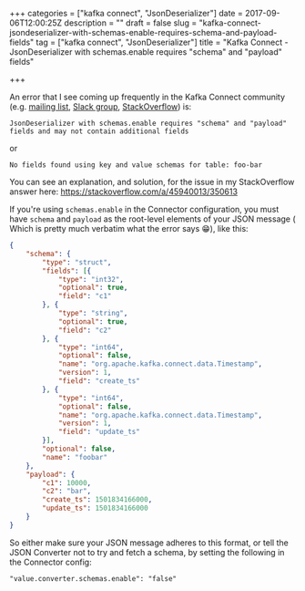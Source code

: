 +++
categories = ["kafka connect", "JsonDeserializer"]
date = 2017-09-06T12:00:25Z
description = ""
draft = false
slug = "kafka-connect-jsondeserializer-with-schemas-enable-requires-schema-and-payload-fields"
tag = ["kafka connect", "JsonDeserializer"]
title = "Kafka Connect - JsonDeserializer with schemas.enable requires \"schema\" and \"payload\" fields"

+++

An error that I see coming up frequently in the Kafka Connect community (e.g. [mailing list](https://groups.google.com/forum/#!forum/confluent-platform), [Slack group](https://slackpass.io/confluentcommunity), [StackOverflow](https://stackoverflow.com/questions/tagged/apache-kafka-connect)) is:

    JsonDeserializer with schemas.enable requires "schema" and "payload" fields and may not contain additional fields

or

    No fields found using key and value schemas for table: foo-bar

You can see an explanation, and solution, for the issue in my StackOverflow answer here: https://stackoverflow.com/a/45940013/350613

If you're using `schemas.enable` in the Connector configuration, you must have `schema` and `payload` as the root-level elements of your JSON message (
Which is pretty much verbatim what the error says 😁), like this: 

```JSON
{
    "schema": {
        "type": "struct",
        "fields": [{
            "type": "int32",
            "optional": true,
            "field": "c1"
        }, {
            "type": "string",
            "optional": true,
            "field": "c2"
        }, {
            "type": "int64",
            "optional": false,
            "name": "org.apache.kafka.connect.data.Timestamp",
            "version": 1,
            "field": "create_ts"
        }, {
            "type": "int64",
            "optional": false,
            "name": "org.apache.kafka.connect.data.Timestamp",
            "version": 1,
            "field": "update_ts"
        }],
        "optional": false,
        "name": "foobar"
    },
    "payload": {
        "c1": 10000,
        "c2": "bar",
        "create_ts": 1501834166000,
        "update_ts": 1501834166000
    }
}
```

So either make sure your JSON message adheres to this format, or tell the JSON Converter not to try and fetch a schema, by setting the following in the Connector config:

    "value.converter.schemas.enable": "false"
